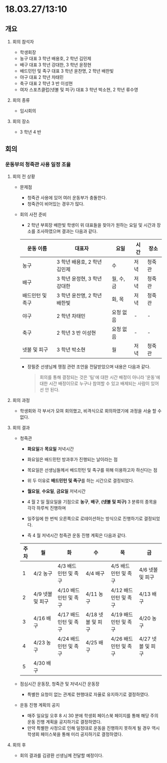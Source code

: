 # 18.03.27/13:10

## 개요

1.  회의 참석자

    *   학생회장
    *   농구 대표 3 학년 배용호, 2 학년 김민제
    *   배구 대표 3 학년 강대한, 3 학년 윤정현
    *   배드민턴 및 족구 대표 3 학년 윤찬명, 2 학년 배한빛
    *   야구 대표 2 학년 차태민
    *   축구 대표 2 학년 3 반 이성현
    *   여자 스포츠클럽(넷볼 및 피구) 대표 3 학년 박소현, 2 학년 류수영

1.  회의 종류

    *   임시회의

1.  회의 장소
    *   3 학년 4 반

## 회의

### 운동부의 청죽관 사용 일정 조율

1.  회의 전 상황

    *   문제점
        *   청죽관 사용에 있어 여러 운동부가 충돌한다.
        *   청죽관이 비어있는 경우가 많다.
    *   회의 사전 준비

        *   2 학년 부회장 배한빛 학생이 위 대표들을 찾아가 원하는 요일 및 시간과 장소를 조사하였으며 결과는 다음과 같다.

        | 운동 이름        | 대표자                       | 요일       | 시간 | 장소   |
        | ---------------- | ---------------------------- | ---------- | ---- | ------ |
        | 농구             | 3 학년 배용호, 2 학년 김민제 | 수         | 저녁 | 청죽관 |
        | 배구             | 3 학년 윤정현, 3 학년 강대한 | 월, 수, 금 | 저녁 | 청죽관 |
        | 배드민턴 및 족구 | 3 학년 윤찬명, 2 학년 배한빛 | 화, 목     | 저녁 | 청죽관 |
        | 야구             | 2 학년 차태민                | 요청 없음  | -    | -      |
        | 축구             | 2 학년 3 반 이성현           | 요청 없음  | -    | -      |
        | 넷볼 및 피구     | 3 학년 박소현                | 월         | 저녁 | 청죽관 |

        *   장필준 선생님께 쟁점 관련 조언을 전달받았으며 내용은 다음과 같다.
            > 회의를 통해 결정되는 것은 '팀'에 대한 시간 배정이 아니라 '운동'에 대한 시간 배정이므로 누구나 참여할 수 있고 배제되는 사람이 있어선 안 된다.

1.  회의 과정

    *   학생회와 각 부서가 모여 회의했고, 비격식으로 회의하였기에 과정을 서술 할 수 없다.

1.  회의 결과

    *   청죽관

        *   **화요일**과 **목요일** 저녁시간

        *   화요일은 배드민턴 방과후가 진행되는 날이라는 점
        *   목요일은 선생님들께서 배드민턴 및 족구를 위해 이용하고자 하신다는 점
        *   위 두 이유로 **배드민턴 및 족구**를 하는 시간으로 결정되었다.

        *   **월요일**, **수요일**, **금요일** 저녁시간

        *   4 월 2 일 월요일을 기점으로 **농구**, **배구**, **(넷볼 및 피구)** 3 분류의 종목을 각각 하루씩 진행하며
        *   일주일에 한 번씩 오른쪽으로 로테이션하는 방식으로 진행하기로 결정되었다.

        *   즉 4 월 저녁시간 청죽관 운동 진행 계획은 다음과 같다.

        | 주차 | 월               | 화                    | 수                | 목                    | 금                |
        | ---- | ---------------- | --------------------- | ----------------- | --------------------- | ----------------- |
        | 1    | 4/2 농구         | 4/3 배드민턴 및 족구  | 4/4 배구          | 4/5 배드민턴 및 족구  | 4/6 넷볼 및 피구  |
        | 2    | 4/9 넷볼 및 피구 | 4/10 배드민턴 및 족구 | 4/11 농구         | 4/12 배드민턴 및 족구 | 4/13 배구         |
        | 3    | 4/16 배구        | 4/17 배드민턴 및 족구 | 4/18 넷볼 및 피구 | 4/19 배드민턴 및 족구 | 4/20 농구         |
        | 4    | 4/23 농구        | 4/24 배드민턴 및 족구 | 4/25 배구         | 4/26 배드민턴 및 족구 | 4/27 넷볼 및 피구 |
        | 5    | 4/30 배구        |                       |                   |                       |                   |

    *   점심시간 운동장, 청죽관 및 저녁시간 운동장

        *   특별한 요청이 없는 관계로 현행대로 자율로 유지하기로 결정하였다.

    *   운동 진행 계획의 공지

        *   매주 일요일 오후 8 시 30 분에 학생회 페이스북 페이지를 통해 해당 주의 운동 진행 계획을 공지하기로 결정하였다.
        *   만약 특별한 사정으로 인해 일정대로 운동을 진행하지 못하게 될 경우 역시 학생회 페이스북을 통해 미리 공지하기로 결정하였다.

1.  회의 후

    *   회의 결과를 김광환 선생님께 전달할 예정이다.
